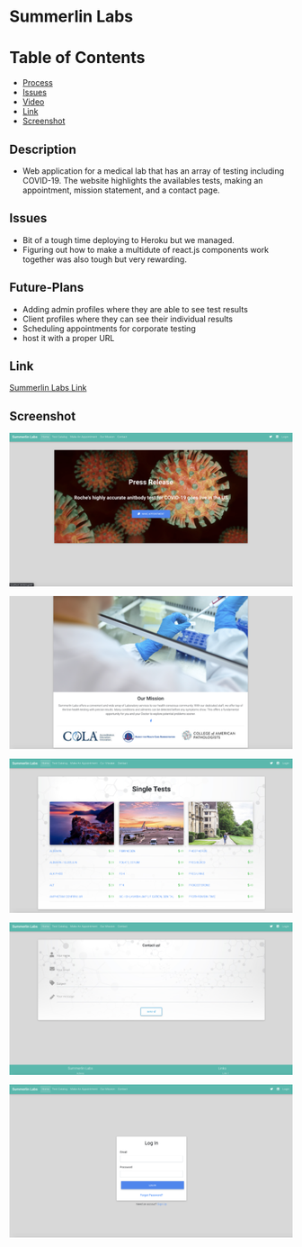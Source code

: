 # Summerlin Labs

# Table of Contents

* [Process](#Process)
* [Issues](#Issues)
* [Video](#Video)
* [Link](#Link)
* [Screenshot](#Screenshot)

## Description
* Web application for a medical lab that has an array of testing including COVID-19. The website highlights the availables tests, making an appointment, mission statement, and a contact page.

## Issues
* Bit of a tough time deploying to Heroku but we managed. 
* Figuring out how to make a multidute of react.js components work together was also tough but very rewarding.

## Future-Plans
* Adding admin profiles where they are able to see test results
* Client profiles where they can see their individual results
* Scheduling appointments for corporate testing
* host it with a proper URL

## Link 

[Summerlin Labs Link](https://lit-thicket-62279.herokuapp.com/#/)

## Screenshot

![Landing Page](public/assets/Landingpage.png)

![Mission Statement](public/assets/Mission.png)

![Test Catalog](public/assets/Tests.png)

![Contact Us](public/assets/Contact.png)

![Login](public/assets/Login.png)

![]()